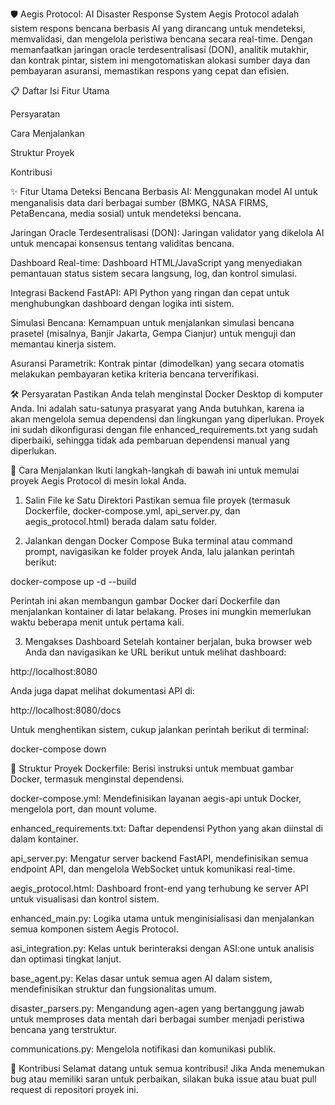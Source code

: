 🛡️ Aegis Protocol: AI Disaster Response System
Aegis Protocol adalah sistem respons bencana berbasis AI yang dirancang untuk mendeteksi, memvalidasi, dan mengelola peristiwa bencana secara real-time. Dengan memanfaatkan jaringan oracle terdesentralisasi (DON), analitik mutakhir, dan kontrak pintar, sistem ini mengotomatiskan alokasi sumber daya dan pembayaran asuransi, memastikan respons yang cepat dan efisien.

📋 Daftar Isi
Fitur Utama

Persyaratan

Cara Menjalankan

Struktur Proyek

Kontribusi

✨ Fitur Utama
Deteksi Bencana Berbasis AI: Menggunakan model AI untuk menganalisis data dari berbagai sumber (BMKG, NASA FIRMS, PetaBencana, media sosial) untuk mendeteksi bencana.

Jaringan Oracle Terdesentralisasi (DON): Jaringan validator yang dikelola AI untuk mencapai konsensus tentang validitas bencana.

Dashboard Real-time: Dashboard HTML/JavaScript yang menyediakan pemantauan status sistem secara langsung, log, dan kontrol simulasi.

Integrasi Backend FastAPI: API Python yang ringan dan cepat untuk menghubungkan dashboard dengan logika inti sistem.

Simulasi Bencana: Kemampuan untuk menjalankan simulasi bencana prasetel (misalnya, Banjir Jakarta, Gempa Cianjur) untuk menguji dan memantau kinerja sistem.

Asuransi Parametrik: Kontrak pintar (dimodelkan) yang secara otomatis melakukan pembayaran ketika kriteria bencana terverifikasi.

🛠️ Persyaratan
Pastikan Anda telah menginstal Docker Desktop di komputer Anda. Ini adalah satu-satunya prasyarat yang Anda butuhkan, karena ia akan mengelola semua dependensi dan lingkungan yang diperlukan. Proyek ini sudah dikonfigurasi dengan file enhanced_requirements.txt yang sudah diperbaiki, sehingga tidak ada pembaruan dependensi manual yang diperlukan.

🚀 Cara Menjalankan
Ikuti langkah-langkah di bawah ini untuk memulai proyek Aegis Protocol di mesin lokal Anda.

1. Salin File ke Satu Direktori
Pastikan semua file proyek (termasuk Dockerfile, docker-compose.yml, api_server.py, dan aegis_protocol.html) berada dalam satu folder.

2. Jalankan dengan Docker Compose
Buka terminal atau command prompt, navigasikan ke folder proyek Anda, lalu jalankan perintah berikut:

docker-compose up -d --build

Perintah ini akan membangun gambar Docker dari Dockerfile dan menjalankan kontainer di latar belakang. Proses ini mungkin memerlukan waktu beberapa menit untuk pertama kali.

3. Mengakses Dashboard
Setelah kontainer berjalan, buka browser web Anda dan navigasikan ke URL berikut untuk melihat dashboard:

http://localhost:8080

Anda juga dapat melihat dokumentasi API di:

http://localhost:8080/docs

Untuk menghentikan sistem, cukup jalankan perintah berikut di terminal:

docker-compose down

📁 Struktur Proyek
Dockerfile: Berisi instruksi untuk membuat gambar Docker, termasuk menginstal dependensi.

docker-compose.yml: Mendefinisikan layanan aegis-api untuk Docker, mengelola port, dan mount volume.

enhanced_requirements.txt: Daftar dependensi Python yang akan diinstal di dalam kontainer.

api_server.py: Mengatur server backend FastAPI, mendefinisikan semua endpoint API, dan mengelola WebSocket untuk komunikasi real-time.

aegis_protocol.html: Dashboard front-end yang terhubung ke server API untuk visualisasi dan kontrol sistem.

enhanced_main.py: Logika utama untuk menginisialisasi dan menjalankan semua komponen sistem Aegis Protocol.

asi_integration.py: Kelas untuk berinteraksi dengan ASI:one untuk analisis dan optimasi tingkat lanjut.

base_agent.py: Kelas dasar untuk semua agen AI dalam sistem, mendefinisikan struktur dan fungsionalitas umum.

disaster_parsers.py: Mengandung agen-agen yang bertanggung jawab untuk memproses data mentah dari berbagai sumber menjadi peristiwa bencana yang terstruktur.

communications.py: Mengelola notifikasi dan komunikasi publik.

🤝 Kontribusi
Selamat datang untuk semua kontribusi! Jika Anda menemukan bug atau memiliki saran untuk perbaikan, silakan buka issue atau buat pull request di repositori proyek ini.